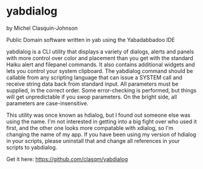# yabdialog
by Michel Clasquin-Johnson

Public Domain software written in yab using the Yabadabbadoo IDE

yabdialog is a CLI utility that displays a variety of dialogs, alerts and panels with more control over color and placement than you get with the standard Haiku alert and filepanel commands. It also contains additional widgets and lets you control your system clipboard. The yabdialog command should be  callable from any scripting language that can issue a SYSTEM call and receive string data back from standard input. All parameters must be supplied, in the correct order. Some error-checking is performed, but things will get unpredictable if you swop parameters. On the bright side, all parameters are case-insensitive.

This utility was once known as hdialog, but I found out someone else was using the name. I'm not interested in getting into a big fight over who used it first, and the other one looks more compatable with xdialog, so I'm changing the name of my app. If you have been using my version of hdialog in your scripts, please uninstall that and change all references in your scripts to yabdialog.

Get it here: https://github.com/clasqm/yabdialog
